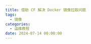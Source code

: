 ```yaml
---
title: 借助 CF 解决 Docker 镜像拉取问题
tags:
  - 镜像
categories:
  - 运维教程
date: 2024-07-14 00:00:00
---
```


> 

<!-- more -->

## 